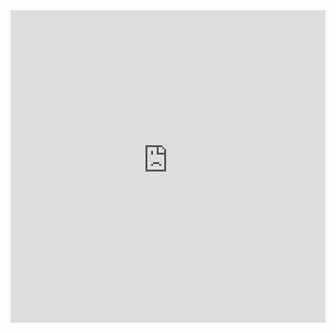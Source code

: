 


<iframe src="https://kaitshiam.azurewebsites.net/list" width=100% height=500px style="border:none;" ></iframe>